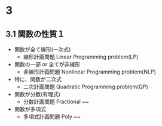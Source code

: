 # 3

## 3.1 関数の性質１

- 関数が全て線形(一次式)
  - 線形計画問題 Linear Programming problem(LP)
- 関数の一部 or 全てが非線形
  - 非線形計画問題 Nonlinear Programming problem(NLP)
- 特に、関数が二次式
  - 二次計画問題 Quadratic Programming problem(QP)
- 関数が分数(有理式)
  - 分数計画問題 Fractional ~~
- 関数が多項式
  - 多項式計画問題 Poly ~~
